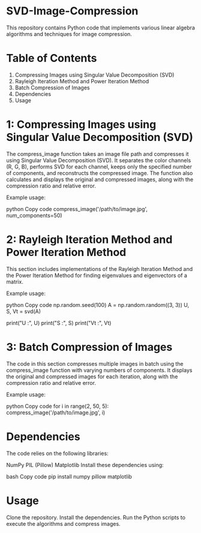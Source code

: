 # SVD-Image-Compression

This repository contains Python code that implements various linear algebra algorithms and techniques for image compression.

# Table of Contents
1. Compressing Images using Singular Value Decomposition (SVD)
2. Rayleigh Iteration Method and Power Iteration Method
3. Batch Compression of Images
4. Dependencies
5. Usage

# 1: Compressing Images using Singular Value Decomposition (SVD)
The compress_image function takes an image file path and compresses it using Singular Value Decomposition (SVD). It separates the color channels (R, G, B), performs SVD for each channel, keeps only the specified number of components, and reconstructs the compressed image. The function also calculates and displays the original and compressed images, along with the compression ratio and relative error.

Example usage:

python
Copy code
compress_image('/path/to/image.jpg', num_components=50)
# 2: Rayleigh Iteration Method and Power Iteration Method
This section includes implementations of the Rayleigh Iteration Method and the Power Iteration Method for finding eigenvalues and eigenvectors of a matrix.

Example usage:

python
Copy code
np.random.seed(100)
A = np.random.random((3, 3))
U, S, Vt = svd(A)

print("U :", U)
print("S :", S)
print("Vt :", Vt)
# 3: Batch Compression of Images
The code in this section compresses multiple images in batch using the compress_image function with varying numbers of components. It displays the original and compressed images for each iteration, along with the compression ratio and relative error.

Example usage:

python
Copy code
for i in range(2, 50, 5):
    compress_image('/path/to/image.jpg', i)
# Dependencies
The code relies on the following libraries:

NumPy
PIL (Pillow)
Matplotlib
Install these dependencies using:

bash
Copy code
pip install numpy pillow matplotlib
# Usage
Clone the repository.
Install the dependencies.
Run the Python scripts to execute the algorithms and compress images.
